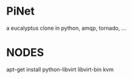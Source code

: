 PiNet
=====

a eucalyptus clone in python, amqp, tornado, ...



NODES
=====

  apt-get install python-libvirt libvirt-bin kvm
  